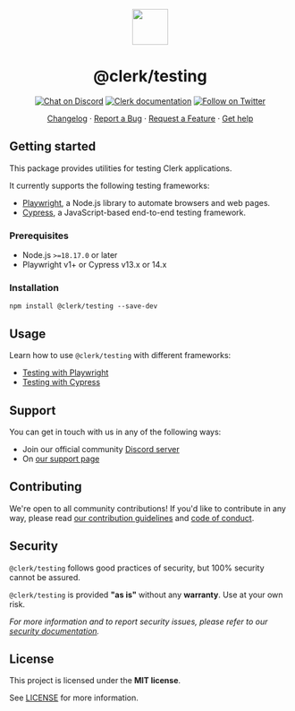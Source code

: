 <p align="center">
  <a href="https://clerk.com?utm_source=github&utm_medium=clerk_testing" target="_blank" rel="noopener noreferrer">
    <picture>
      <source media="(prefers-color-scheme: dark)" srcset="https://images.clerk.com/static/logo-dark-mode-400x400.png">
      <img src="https://images.clerk.com/static/logo-light-mode-400x400.png" height="64">
    </picture>
  </a>
  <br />
  <h1 align="center">@clerk/testing</h1>
</p>

<div align="center">

[![Chat on Discord](https://img.shields.io/discord/856971667393609759.svg?logo=discord)](https://clerk.com/discord)
[![Clerk documentation](https://img.shields.io/badge/documentation-clerk-green.svg)](https://clerk.com/docs?utm_source=github&utm_medium=clerk_testing)
[![Follow on Twitter](https://img.shields.io/twitter/follow/ClerkDev?style=social)](https://twitter.com/intent/follow?screen_name=ClerkDev)

[Changelog](https://github.com/clerk/javascript/blob/main/packages/testing/CHANGELOG.md)
·
[Report a Bug](https://github.com/clerk/javascript/issues/new?assignees=&labels=needs-triage&projects=&template=BUG_REPORT.yml)
·
[Request a Feature](https://feedback.clerk.com/roadmap)
·
[Get help](https://clerk.com/contact/support?utm_source=github&utm_medium=clerk_testing)

</div>

## Getting started

This package provides utilities for testing Clerk applications.

It currently supports the following testing frameworks:

- [Playwright](https://playwright.dev/), a Node.js library to automate browsers and web pages.
- [Cypress](https://www.cypress.io/), a JavaScript-based end-to-end testing framework.

### Prerequisites

- Node.js `>=18.17.0` or later
- Playwright v1+ or Cypress v13.x or 14.x

### Installation

```shell
npm install @clerk/testing --save-dev
```

## Usage

Learn how to use `@clerk/testing` with different frameworks:

- [Testing with Playwright](https://clerk.com/docs/testing/playwright?utm_source=github&utm_medium=clerk_testing)
- [Testing with Cypress](https://clerk.com/docs/testing/cypress?utm_source=github&utm_medium=clerk_testing)

## Support

You can get in touch with us in any of the following ways:

- Join our official community [Discord server](https://clerk.com/discord)
- On [our support page](https://clerk.com/contact/support?utm_source=github&utm_medium=clerk_testing)

## Contributing

We're open to all community contributions! If you'd like to contribute in any way, please read [our contribution guidelines](https://github.com/clerk/javascript/blob/main/docs/CONTRIBUTING.md) and [code of conduct](https://github.com/clerk/javascript/blob/main/docs/CODE_OF_CONDUCT.md).

## Security

`@clerk/testing` follows good practices of security, but 100% security cannot be assured.

`@clerk/testing` is provided **"as is"** without any **warranty**. Use at your own risk.

_For more information and to report security issues, please refer to our [security documentation](https://github.com/clerk/javascript/blob/main/docs/SECURITY.md)._

## License

This project is licensed under the **MIT license**.

See [LICENSE](https://github.com/clerk/javascript/blob/main/packages/testing/LICENSE) for more information.
